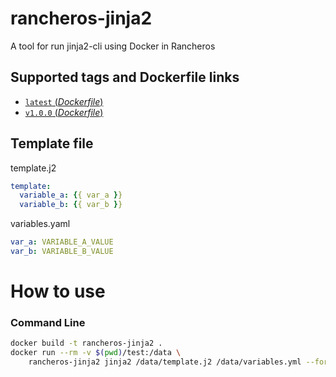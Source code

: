 # rancheros-jinja2

A tool for run jinja2-cli using Docker in Rancheros

## Supported tags and Dockerfile links

-	[`latest` (*Dockerfile*)](https://github.com/rcastropolizainformatica/rancheros-jinja2/blob/main/Dockerfile)
-	[`v1.0.0` (*Dockerfile*)](https://github.com/rcastropolizainformatica/rancheros-jinja2/blob/v1.0.0/Dockerfile)

## Template file

template.j2
```yaml
template:
  variable_a: {{ var_a }}
  variable_b: {{ var_b }}
```
variables.yaml
```yaml
var_a: VARIABLE_A_VALUE
var_b: VARIABLE_B_VALUE
```

# How to use

### Command Line

```bash
docker build -t rancheros-jinja2 .
docker run --rm -v $(pwd)/test:/data \
    rancheros-jinja2 jinja2 /data/template.j2 /data/variables.yml --format=yml
```

